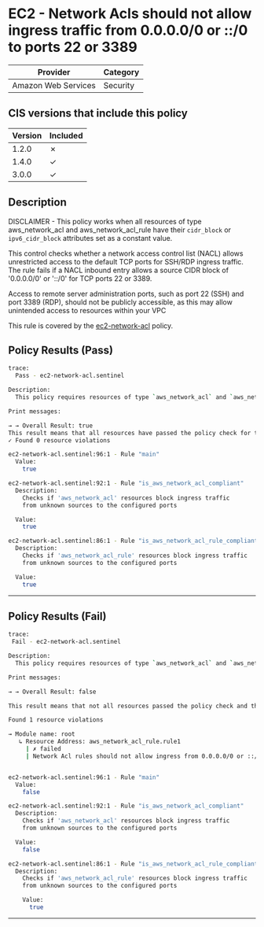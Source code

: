 # EC2 - Network Acls should not allow ingress traffic from 0.0.0.0/0 or ::/0 to ports 22 or 3389

| Provider            | Category     |
|---------------------|--------------|
| Amazon Web Services | Security     |

## CIS versions that include this policy

| Version | Included |
|---------|----------|
| 1.2.0   | &cross;  |
| 1.4.0   | &check;  |
| 3.0.0   | &check;  |

## Description

DISCLAIMER - This policy works when all resources of type aws_network_acl and aws_network_acl_rule have their `cidr_block` or `ipv6_cidr_block`
attributes set as a constant value.

This control checks whether a network access control list (NACL) allows unrestricted access to the default TCP ports for SSH/RDP ingress traffic. The rule fails if a NACL inbound entry allows a source CIDR block of '0.0.0.0/0' or '::/0' for TCP ports 22 or 3389.

Access to remote server administration ports, such as port 22 (SSH) and port 3389 (RDP), should not be publicly accessible, as this may allow unintended access to resources within your VPC

This rule is covered by the [ec2-network-acl](../../policies/ec2-network-acl.sentinel) policy.

## Policy Results (Pass)
```bash
trace:
  Pass - ec2-network-acl.sentinel

Description:
  This policy requires resources of type `aws_network_acl` and `aws_network_acl_rule` to block ingress traffic from unknown sources to the configured ports

Print messages:

→ → Overall Result: true
This result means that all resources have passed the policy check for the policy ec2-network-acl.
✓ Found 0 resource violations

ec2-network-acl.sentinel:96:1 - Rule "main"
  Value:
    true

ec2-network-acl.sentinel:92:1 - Rule "is_aws_network_acl_compliant"
  Description:
    Checks if 'aws_network_acl' resources block ingress traffic
    from unknown sources to the configured ports

  Value:
    true

ec2-network-acl.sentinel:86:1 - Rule "is_aws_network_acl_rule_compliant"
  Description:
    Checks if 'aws_network_acl_rule' resources block ingress traffic
    from unknown sources to the configured ports

  Value:
    true
```

---

## Policy Results (Fail)
```bash
trace:
 Fail - ec2-network-acl.sentinel

Description:
  This policy requires resources of type `aws_network_acl` and `aws_network_acl_rule` to block ingress traffic from unknown sources to the configured ports

Print messages:

→ → Overall Result: false

This result means that not all resources passed the policy check and the protected behavior is not allowed for the policy ec2-network-acl.

Found 1 resource violations

→ Module name: root
   ↳ Resource Address: aws_network_acl_rule.rule1
     | ✗ failed
     | Network Acl rules should not allow ingress from 0.0.0.0/0 or ::/0 to ports 22,3389. Refer to https://docs.aws.amazon.com/securityhub/latest/userguide/ec2-controls.html#ec2-21 for more details.


ec2-network-acl.sentinel:96:1 - Rule "main"
  Value:
    false

ec2-network-acl.sentinel:92:1 - Rule "is_aws_network_acl_compliant"
  Description:
    Checks if 'aws_network_acl' resources block ingress traffic
    from unknown sources to the configured ports

  Value:
    false

ec2-network-acl.sentinel:86:1 - Rule "is_aws_network_acl_rule_compliant"
  Description:
    Checks if 'aws_network_acl_rule' resources block ingress traffic
    from unknown sources to the configured ports

    Value:
      true
```

---
